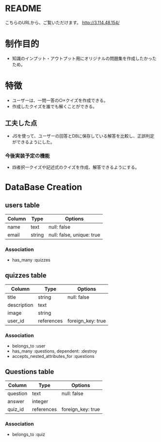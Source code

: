 # README
こちらのURLから、ご覧いただけます。
http://3.114.48.154/

# 制作目的
- 知識のインプット・アウトプット用にオリジナルの問題集を作成したかったため。
# 特徴
- ユーザーは、一問一答の○×クイズを作成できる。
- 作成したクイズを誰でも解くことができる。
## 工夫した点
- JSを使って、ユーザーの回答とDBに保存している解答を比較し、正誤判定ができるようにした。
### 今後実装予定の機能
- 四者択一クイズや記述式のクイズを作成、解答できるようにする。
# DataBase Creation
## users table
|Column|Type  |Options                  |
|------|------|-------------------------|
|name  |text  |null: false              |
|email |string|null: false, unique: true|
### Association
- has_many :quizzes
## quizzes table
|Column     |Type      |Options          |
|-----------|----------|-----------------|
|title      |string    |null: false      |
|description|text      |                 |
|image      |string    |                 |
|user_id    |references|foreign_key: true|
### Association
- belongs_to :user
- has_many   :questions, dependent: :destroy
- accepts_nested_attributes_for :questions
## Questions table
|Column  |Type      |Options          |
|--------|----------|-----------------|
|question|text      |null: false      |
|answer  |integer   |                 |
|quiz_id |references|foreign_key: true|
### Association
- belongs_to :quiz